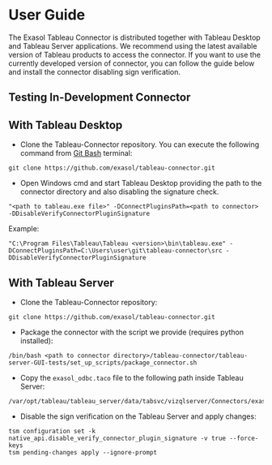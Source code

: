 # User Guide

The Exasol Tableau Connector is distributed together with Tableau Desktop and Tableau Server applications. We recommend using the latest available version of Tableau products to access the connector.
If you want to use the currently developed version of connector, you can follow the guide below and install the connector disabling sign verification.

## Testing In-Development Connector

## With Tableau Desktop

* Clone the Tableau-Connector repository. You can execute the following command from [Git Bash](https://gitforwindows.org/) terminal:

```
git clone https://github.com/exasol/tableau-connector.git
```

* Open Windows cmd and start Tableau Desktop providing the path to the connector directory and also disabling the signature check.

```
"<path to tableau.exe file>" -DConnectPluginsPath=<path to connector> -DDisableVerifyConnectorPluginSignature
```

Example:

```
"C:\Program Files\Tableau\Tableau <version>\bin\tableau.exe" -DConnectPluginsPath=C:\Users\user\git\tableau-connector\src -DDisableVerifyConnectorPluginSignature
```

## With Tableau Server

* Clone the Tableau-Connector repository:

```
git clone https://github.com/exasol/tableau-connector.git
```

* Package the connector with the script we provide (requires python installed):

```
/bin/bash <path to connector directory>/tableau-connector/tableau-server-GUI-tests/set_up_scripts/package_connector.sh
```

* Copy the `exasol_odbc.taco` file to the following path inside Tableau Server:

```
/var/opt/tableau/tableau_server/data/tabsvc/vizqlserver/Connectors/exasol_odbc.taco"
```

* Disable the sign verification on the Tableau Server and apply changes:

```
tsm configuration set -k native_api.disable_verify_connector_plugin_signature -v true --force-keys
tsm pending-changes apply --ignore-prompt
```